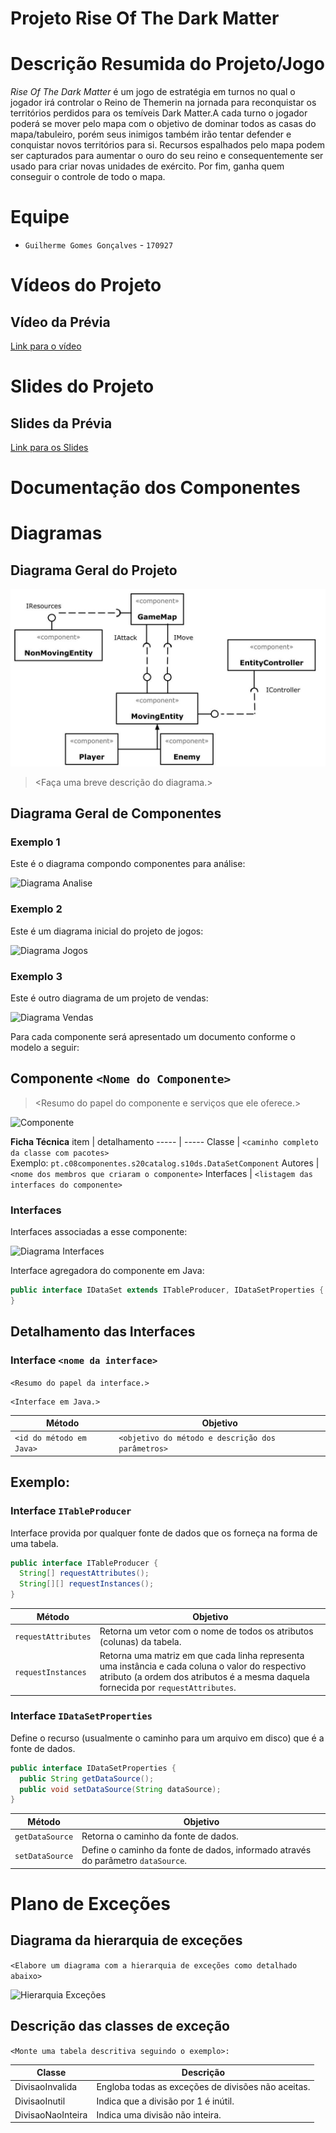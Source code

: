 # Projeto Rise Of The Dark Matter


# Descrição Resumida do Projeto/Jogo


_Rise Of The Dark Matter_ é um jogo de estratégia em turnos no qual o jogador irá controlar o Reino de Themerin na jornada para reconquistar os territórios perdidos para os temíveis Dark Matter.A cada turno o jogador poderá se mover pelo mapa com o objetivo de dominar todos as casas do mapa/tabuleiro, porém seus inimigos também irão tentar defender e conquistar novos territórios para si. Recursos espalhados pelo mapa podem ser capturados para aumentar o ouro do seu reino e consequentemente ser usado para criar novas unidades de exército. Por fim, ganha quem conseguir o controle de todo o mapa.


# Equipe
* `Guilherme Gomes Gonçalves` - `170927`

# Vídeos do Projeto

## Vídeo da Prévia
[Link para o vídeo](https://drive.google.com/file/d/1Q3wJxT-uVyhl_zTmZbpvo0HnoaAYjNDx/view?usp=sharing)

# Slides do Projeto

## Slides da Prévia
[Link para os Slides](https://drive.google.com/file/d/15g136h8loNuTCwjQMljd_qYu0M5xDBLQ/view?usp=sharing)

# Documentação dos Componentes

# Diagramas

## Diagrama Geral do Projeto

![Diagrama Geral](assets/ComponentesGeral.jpg)

> <Faça uma breve descrição do diagrama.>

## Diagrama Geral de Componentes

### Exemplo 1

Este é o diagrama compondo componentes para análise:

![Diagrama Analise](diagrama-componentes-analise.png)

### Exemplo 2

Este é um diagrama inicial do projeto de jogos:

![Diagrama Jogos](diagrama-componentes-jogos.png)

### Exemplo 3

Este é outro diagrama de um projeto de vendas:

![Diagrama Vendas](diagrama-componentes-vendas.png)

Para cada componente será apresentado um documento conforme o modelo a seguir:

## Componente `<Nome do Componente>`

> <Resumo do papel do componente e serviços que ele oferece.>

![Componente](diagrama-componente.png)

**Ficha Técnica**
item | detalhamento
----- | -----
Classe | `<caminho completo da classe com pacotes>` <br> Exemplo: `pt.c08componentes.s20catalog.s10ds.DataSetComponent`
Autores | `<nome dos membros que criaram o componente>`
Interfaces | `<listagem das interfaces do componente>`

### Interfaces

Interfaces associadas a esse componente:

![Diagrama Interfaces](diagrama-interfaces.png)

Interface agregadora do componente em Java:

~~~java
public interface IDataSet extends ITableProducer, IDataSetProperties {
}
~~~

## Detalhamento das Interfaces

### Interface `<nome da interface>`

`<Resumo do papel da interface.>`

~~~
<Interface em Java.>
~~~

Método | Objetivo
-------| --------
`<id do método em Java>` | `<objetivo do método e descrição dos parâmetros>`

## Exemplo:

### Interface `ITableProducer`

Interface provida por qualquer fonte de dados que os forneça na forma de uma tabela.

~~~java
public interface ITableProducer {
  String[] requestAttributes();
  String[][] requestInstances();
}
~~~

Método | Objetivo
-------| --------
`requestAttributes` | Retorna um vetor com o nome de todos os atributos (colunas) da tabela.
`requestInstances` | Retorna uma matriz em que cada linha representa uma instância e cada coluna o valor do respectivo atributo (a ordem dos atributos é a mesma daquela fornecida por `requestAttributes`.

### Interface `IDataSetProperties`

Define o recurso (usualmente o caminho para um arquivo em disco) que é a fonte de dados.

~~~java
public interface IDataSetProperties {
  public String getDataSource();
  public void setDataSource(String dataSource);
}
~~~

Método | Objetivo
-------| --------
`getDataSource` | Retorna o caminho da fonte de dados.
`setDataSource` | Define o caminho da fonte de dados, informado através do parâmetro `dataSource`.

# Plano de Exceções

## Diagrama da hierarquia de exceções
`<Elabore um diagrama com a hierarquia de exceções como detalhado abaixo>`

![Hierarquia Exceções](exception-hierarchy.png)

## Descrição das classes de exceção

`<Monte uma tabela descritiva seguindo o exemplo>:`

Classe | Descrição
----- | -----
DivisaoInvalida | Engloba todas as exceções de divisões não aceitas.
DivisaoInutil | Indica que a divisão por 1 é inútil.
DivisaoNaoInteira | Indica uma divisão não inteira.

